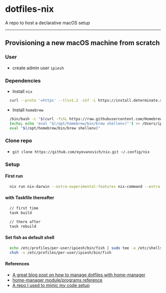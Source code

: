 # dotfiles-nix

A repo to host a declarative macOS setup

---

## Provisioning a new macOS machine from scratch

### User

- create admin user `ipiesh`

### Dependencies

- Install `nix`

```bash
  curl --proto '=https' --tlsv1.2 -sSf -L https://install.determinate.systems/nix | sh -s -- install
```

- Install `homebrew`

```bash
  /bin/bash -c "$(curl -fsSL https://raw.githubusercontent.com/Homebrew/install/HEAD/install.sh)" && \
  (echo; echo 'eval "$(/opt/homebrew/bin/brew shellenv)"') >> /Users/ipiesh/.zprofile && \
  eval "$(/opt/homebrew/bin/brew shellenv)"
```

### Clone repo

- `git clone https://github.com/eyevanovich/nix.git ~/.config/nix`

### Setup

#### First run

```bash
  nix run nix-darwin --extra-experimental-features nix-command --extra-experimental-features flakes -- switch --flake ~/.config/nix
```

#### with Taskfile thereafter

```bash
  // first time
  task build

  // there after
  task rebuild
```

#### Set fish as default shell
```bash
  echo /etc/profiles/per-user/ipiesh/bin/fish | sudo tee -a /etc/shells && \
  chsh -s /etc/profiles/per-user/ipiesh/bin/fish
```

#### References
- [A great blog post on how to manage dotfiles with home-manager](https://alex.pearwin.com/2021/07/managing-dotfiles-with-nix/)
- [home-manager module/programs reference](https://github.com/nix-community/home-manager/tree/master/modules/programs)
- [A repo I used to mimic my code setup](https://github.com/ryan4yin/nix-darwin-kickstarter/tree/main)
